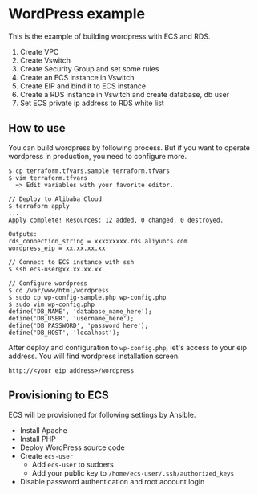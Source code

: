 # WordPress example
This is the example of building wordpress with ECS and RDS.

1. Create VPC
1. Create Vswitch
1. Create Security Group and set some rules
1. Create an ECS instance in Vswitch
1. Create EIP and bind it to ECS instance
1. Create a RDS instance in Vswitch and create database, db user
1. Set ECS private ip address to RDS white list 

## How to use
You can build wordpress by following process. But if you want to operate wordpress in production, you need to configure more.

```
$ cp terraform.tfvars.sample terraform.tfvars
$ vim terraform.tfvars 
  => Edit variables with your favorite editor.

// Deploy to Alibaba Cloud
$ terraform apply
...
Apply complete! Resources: 12 added, 0 changed, 0 destroyed.

Outputs:
rds_connection_string = xxxxxxxxx.rds.aliyuncs.com
wordpress_eip = xx.xx.xx.xx
```

```
// Connect to ECS instance with ssh
$ ssh ecs-user@xx.xx.xx.xx

// Configure wordpress
$ cd /var/www/html/wordpress
$ sudo cp wp-config-sample.php wp-config.php
$ sudo vim wp-config.php
define('DB_NAME', 'database_name_here');
define('DB_USER', 'username_here');
define('DB_PASSWORD', 'password_here');
define('DB_HOST', 'localhost');
```

After deploy and configuration to `wp-config.php`, let's access to your eip address.
You will find wordpress installation screen.

`http://<your eip address>/wordpress`

## Provisioning to ECS
ECS will be provisioned for following settings by Ansible.

- Install Apache
- Install PHP
- Deploy WordPress source code
- Create `ecs-user`
  - Add `ecs-user` to sudoers
  - Add your public key to `/home/ecs-user/.ssh/authorized_keys`
- Disable password authentication and root account login
